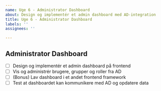 ```yaml
---
name: Uge 6 - Administrator Dashboard
about: Design og implementér et admin dashboard med AD-integration
title: Uge 6 - Administrator Dashboard
labels: ''
assignees: ''

---
```


## Administrator Dashboard

- [ ] Design og implementér et admin dashboard på frontend
- [ ] Vis og administrér brugere, grupper og roller fra AD
- [ ] (Bonus) Lav dashboard i et andet frontend framework
- [ ] Test at dashboardet kan kommunikere med AD og opdatere data
